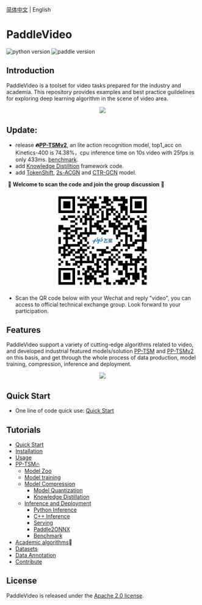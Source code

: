 [简体中文](README.md) | English

# PaddleVideo

![python version](https://img.shields.io/badge/python-3.7+-orange.svg) ![paddle version](https://img.shields.io/badge/PaddlePaddle-2.0-blue)

## Introduction

PaddleVideo is a toolset for video tasks prepared for the industry and academia. This repository provides examples and best practice guildelines for exploring deep learning algorithm in the scene of video area.

<div align="center">
  <img src="docs/images/home.gif" width="450px"/><br>
</div>


## Update:

- release **🔥[PP-TSMv2](./docs/zh-CN/model_zoo/recognition/pp-tsm.md)**, an lite action recognition model, top1_acc on Kinetics-400 is 74.38%，cpu inference time on 10s video with 25fps is only 433ms. [benchmark](./docs/zh-CN/benchmark.md).
- add [Knowledge Distilltion](./docs/zh-CN/distillation.md) framework code.
- add [TokenShift](https://github.com/PaddlePaddle/PaddleVideo/blob/develop/docs/zh-CN/model_zoo/recognition/tokenshift_transformer.md), [2s-ACGN](https://github.com/PaddlePaddle/PaddleVideo/blob/develop/docs/zh-CN/model_zoo/recognition/agcn2s.md) and [CTR-GCN](./docs/zh-CN/model_zoo/recognition/ctrgcn.md) model.

​ 💖 **Welcome to scan the code and join the group discussion** 💖

<div align="center">
  <img src="docs/images/user_group.png" width=250/></div>

- Scan the QR code below with your Wechat and reply "video", you can access to official technical exchange group. Look forward to your participation.

## Features
PaddleVideo support a variety of cutting-edge algorithms related to video, and developed industrial featured models/solution [PP-TSM](docs/zh-CN/model_zoo/recognition/pp-tsm.md) and [PP-TSMv2](docs/zh-CN/model_zoo/recognition/pp-tsm.md) on this basis, and get through the whole process of data production, model training, compression, inference and deployment.

<div align="center">
    <img src="./doc/imgs/features_en.png" width="600">
</div>

## Quick Start

- One line of code quick use: [Quick Start](./docs/zh-CN/quick_start.md)

## Tutorials


- [Quick Start](./docs/zh-CN/quick_start.md)
- [Installation](./docs/zh-CN/install.md)
- [Usage](./docs/zh-CN/usage.md)
- [PP-TSM🔥](./docs/zh-CN/model_zoo/recognition/pp-tsm.md)
  - [Model Zoo](./docs/zh-CN/model_zoo/recognition/pp-tsm.md#7)
  - [Model training](./docs/zh-CN/model_zoo/recognition/pp-tsm.md#4)
  - [Model Compression](./deploy/slim/)
      - [Model Quantization](./deploy/slim/readme.md)
      - [Knowledge Distillation](./docs/zh-CN/distillation.md)
  - [Inference and Deployment](./deploy/)
      - [Python Inference](./docs/zh-CN/model_zoo/recognition/pp-tsm.md#62)
      - [C++ Inference](./deploy/cpp_infer/readme.md)
      - [Serving](./deploy/python_serving/readme.md)
      - [Paddle2ONNX](./deploy/paddle2onnx/readme.md)
      - [Benchmark](./docs/zh-CN/benchmark.md)
- [Academic algorithms](./docs/en/model_zoo/README.md)🚀
- [Datasets](./docs/en/dataset/README.md)
- [Data Annotation](./applications/BILS)
- [Contribute](./docs/zh-CN/contribute/README.md)

## License

PaddleVideo is released under the [Apache 2.0 license](LICENSE).
